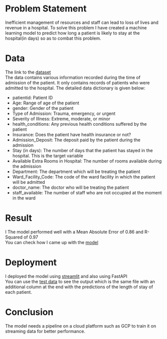 # Problem Statement
Inefficient management of resources and staff can lead to loss of lives and revenue in a hospital. To solve this problem I have created a machine learning model to predict how long a patient is likely to stay at the hospital(in days) so as to combat this problem.

# Data
The link to the [dataset](https://drive.google.com/file/d/1AuAS7alsvVXZQIaqQyNunZT0vpEY9Y7L/view?usp=share_link) <br>
The data contains various information recorded during the time of admission of the patient. It only contains records of patients who were admitted to the hospital. The detailed data dictionary is given below:<br>
- patientid: Patient ID
- Age: Range of age of the patient
- gender: Gender of the patient
- Type of Admission: Trauma, emergency, or urgent
- Severity of Illness: Extreme, moderate, or minor
- health_conditions: Any previous health conditions suffered by the patient
- Insurance: Does the patient have health insurance or not?
- Admission_Deposit: The deposit paid by the patient during the admission
- Stay (in days): The number of days that the patient has stayed in the hospital. This is the target variable
- Available Extra Rooms in Hospital: The number of rooms available during the admission
- Department: The department which will be treating the patient
- Ward_Facility_Code: The code of the ward facility in which the patient will be admitted
- doctor_name: The doctor who will be treating the patient
- staff_available: The number of staff who are not occupied at the moment in the ward

# Result
I The model performed well with a Mean Absolute Error of 0.86 and R-Squared of 0.97<br>
You can check how I came up with the [model](https://github.com/KevKibe/Hospital-LOS-Prediction/blob/main/HospitalLOSpred.ipynb)

# Deployment
I deployed the model using [streamlit](https://kevkibe-hospital-los-prediction-main-0sls8c.streamlit.app/) and also  using FastAPI <br>
You can use the [test data](https://github.com/KevKibe/Hospital-LOS-Prediction/blob/main/Test_data.xlsx) to see the output which is the same file with an additional column at the end with the predictions of the length of stay of each patient.

# Conclusion
The model needs a pipeline on a cloud platform such as GCP to train it on streaming data for better performance. 
